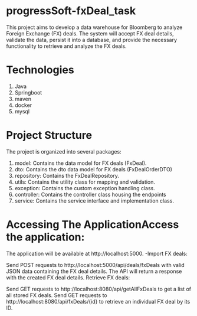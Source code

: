 # progressSoft-fxDeal_task
This project aims to develop a data warehouse for Bloomberg to analyze Foreign Exchange (FX) deals. The system will accept FX deal details, validate the data, persist it into a database, and provide the necessary functionality to retrieve and analyze the FX deals.

# Technologies
1. Java
2. Springboot
3. maven
4. docker
5. mysql

# Project Structure
The project is organized into several packages:

1. model: Contains the data model for FX deals (FxDeal).
2. dto: Contains the dto data model for FX deals (FxDealOrderDTO)
3. repository: Contains the FxDealRepository.
4. utils: Contains the utility class for mapping and validation.
5. exception: Contains the custom exception handling class.
6. controller: Contains the controller class housing the endpoints
7. service: Contains the service interface and implementation class.

# Accessing The ApplicationAccess the application:

  The application will be available at http://localhost:5000.
  -Import FX deals:

Send POST requests to http://localhost:5000/api/deals/fxDeals with valid JSON data containing the FX deal details. The API will return a response with the created FX deal details.
Retrieve FX deals:

Send GET requests to http://localhost:8080/api/getAllFxDeals to get a list of all stored FX deals.
Send GET requests to http://localhost:8080/api/fxDeals/{id} to retrieve an individual FX deal by its ID.
